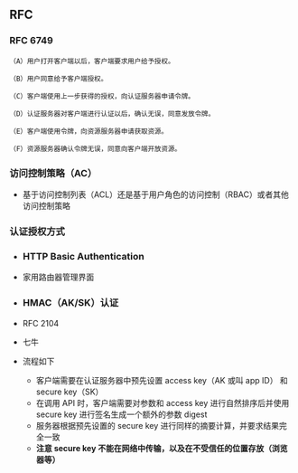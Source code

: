 ## RFC

### RFC 6749

```
（A）用户打开客户端以后，客户端要求用户给予授权。

（B）用户同意给予客户端授权。

（C）客户端使用上一步获得的授权，向认证服务器申请令牌。

（D）认证服务器对客户端进行认证以后，确认无误，同意发放令牌。

（E）客户端使用令牌，向资源服务器申请获取资源。

（F）资源服务器确认令牌无误，同意向客户端开放资源。
```

### 访问控制策略（AC）

- 基于访问控制列表（ACL）还是基于用户角色的访问控制（RBAC）或者其他访问控制策略

### 认证授权方式

- ### HTTP Basic Authentication

- 家用路由器管理界面

- ### HMAC（AK/SK）认证

- RFC 2104

- 七牛

- 流程如下

  - 客户端需要在认证服务器中预先设置 access key（AK 或叫 app ID） 和 secure key（SK）
  - 在调用 API 时，客户端需要对参数和 access key 进行自然排序后并使用 secure key 进行签名生成一个额外的参数 digest
  - 服务器根据预先设置的 secure key 进行同样的摘要计算，并要求结果完全一致
  - **注意 secure key 不能在网络中传输，以及在不受信任的位置存放（浏览器等）**